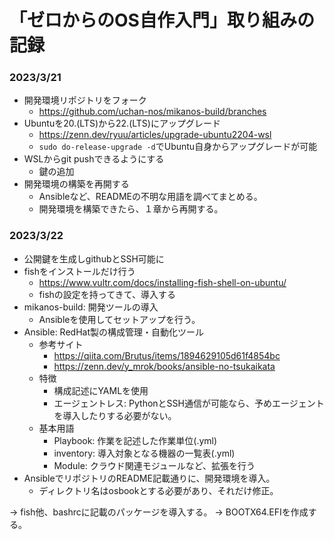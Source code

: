 # 「ゼロからのOS自作入門」取り組みの記録

### 2023/3/21
+ 開発環境リポジトリをフォーク
    + https://github.com/uchan-nos/mikanos-build/branches
+ Ubuntuを20.(LTS)から22.(LTS)にアップグレード
    + https://zenn.dev/ryuu/articles/upgrade-ubuntu2204-wsl
    + `sudo do-release-upgrade -d`でUbuntu自身からアップグレードが可能
+ WSLからgit pushできるようにする
    + 鍵の追加
+ 開発環境の構築を再開する
    + Ansibleなど、READMEの不明な用語を調べてまとめる。
    + 開発環境を構築できたら、１章から再開する。

### 2023/3/22
+ 公開鍵を生成しgithubとSSH可能に
+ fishをインストールだけ行う
    + https://www.vultr.com/docs/installing-fish-shell-on-ubuntu/
    + fishの設定を持ってきて、導入する
+ mikanos-build: 開発ツールの導入
    + Ansibleを使用してセットアップを行う。
+ Ansible: RedHat製の構成管理・自動化ツール
    + 参考サイト
        + https://qiita.com/Brutus/items/1894629105d61f4854bc
        + https://zenn.dev/y_mrok/books/ansible-no-tsukaikata
    + 特徴
        * 構成記述にYAMLを使用
        + エージェントレス: PythonとSSH通信が可能なら、予めエージェントを導入したりする必要がない。
    + 基本用語
        + Playbook: 作業を記述した作業単位(.yml)
        + inventory: 導入対象となる機器の一覧表(.yml)
        + Module: クラウド関連モジュールなど、拡張を行う
+ AnsibleでリポジトリのREADME記載通りに、開発環境を導入。
    + ディレクトリ名はosbookとする必要があり、それだけ修正。

→ fish他、bashrcに記載のパッケージを導入する。
→ BOOTX64.EFIを作成する。

